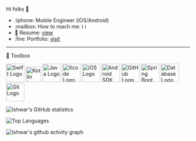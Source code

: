Hi folks :wave:

<ul>
  
<li>:iphone: Mobile Engineer (iOS/Android) </li>
<li><g-emoji class="g-emoji" alias="mailbox" fallback-src="https://github.githubassets.com/images/icons/emoji/unicode/1f4eb.png">:mailbox:</g-emoji> How to reach me:
 <a href="https://www.linkedin.com/in/ishwar-kumar/" rel="nofollow"><img src="https://cdn.worldvectorlogo.com/logos/linkedin-icon-2.svg" alt="Linkedin" width="13" height="13"/></a>         </li>
<li>🧾 Resume: <a href="https://drive.google.com/file/d/1sNAcmX1Tbh1s984CtTrrL0HXRgEgZ_IQ/view?usp=drive_link" target="_blank">view</a></li>

  <li>:fire: Portfolio: <a href="https://ishu260596.github.io/">visit</a></li>
</ul>


---
🧰 Toolbox

<img src="https://cdn4.iconfinder.com/data/icons/social-media-logos-6/512/23-swift-1024.png" alt="Swift Logo" width="50" height="50"/>
<img src="https://cdn.worldvectorlogo.com/logos/kotlin-1.svg" alt="Kotlin Logo" width="42" height="42"/>
<img src="https://cdn4.iconfinder.com/data/icons/logos-and-brands/512/181_Java_logo_logos-512.png" alt="Java Logo" width="50" height="50"/>
<img src="https://cdn3.iconfinder.com/data/icons/macosxstyle/macosxstyle_png/512/Xcode.png" alt="Xcode Logo" width="50" height="50"/>
<img src="https://cdn3.iconfinder.com/data/icons/logos-brands-3/24/logo_brand_brands_logos_apple_ios-1024.png" alt="iOS Logo" width="50" height="50"/>
<img src="https://cdn1.iconfinder.com/data/icons/logotypes/32/android-512.png" alt="Android SDK" width="50" height="50"/>
<img src="https://cdn4.iconfinder.com/data/icons/social-media-logos-6/512/71-github-1024.png" alt="GitHub Logo" width="50" height="50"/>
<img src="https://cdn.worldvectorlogo.com/logos/spring-3.svg" alt="Spring Boot Logo" width="50" height="50"/>
<img src="https://cdn0.iconfinder.com/data/icons/file-format-database-j-fill/64/database_file_document-56-1024.png" alt="Database Logo" width="50" height="50"/>
<img src="https://cdn.worldvectorlogo.com/logos/git-icon.svg" alt="Git Logo" width="50" height="50"/>



![Ishwar's GitHub statistics](https://github-readme-stats.vercel.app/api?username=ishu260596&show_icons=true&theme=chartreuse-dark)


![Top Languages](https://github-readme-stats.vercel.app/api/top-langs/?username=ishu260596&theme=chartreuse-dark)


![Ishwar's github activity graph](https://activity-graph.herokuapp.com/graph?username=ishu260596&theme=dracula)
